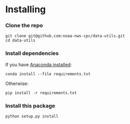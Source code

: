 Installing
==========

### Clone the repo

    git clone git@github.com:noaa-nws-cpc/data-utils.git
    cd data-utils

### Install dependencies

If you have [Anaconda installed](http://docs.continuum.io/anaconda/install.html):

    conda install --file requirements.txt

Otherwise:

    pip install -r requirements.txt

### Install this package

    python setup.py install
